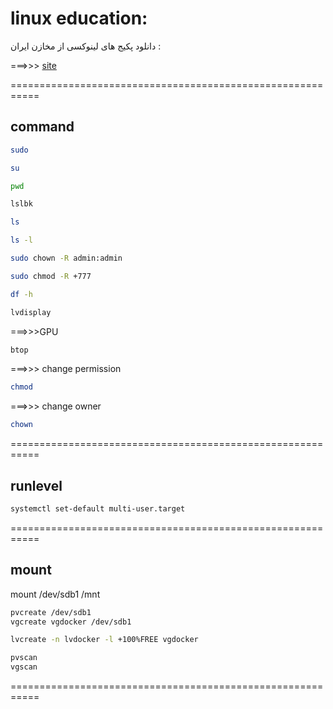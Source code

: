 # linux education:

دانلود پکیج های لینوکسی از مخازن ایران :

===>>> [site](repo.iut.ac.ir)

===========================================================

## command

```bash
sudo
```

```bash
su
```

```bash
pwd
```

```bash
lslbk
```

```bash
ls
```

```bash
ls -l
```

```bash
sudo chown -R admin:admin
```

```bash
sudo chmod -R +777
```

```bash
df -h
```

```bash
lvdisplay
```

===>>>GPU
```bash
btop
```

===>>> change permission
```bash
chmod
```

===>>> change owner
```bash
chown
```

===========================================================

## runlevel

```bash
systemctl set-default multi-user.target
```

===========================================================

## mount

mount /dev/sdb1 /mnt

```bash
pvcreate /dev/sdb1
vgcreate vgdocker /dev/sdb1
```

```bash
lvcreate -n lvdocker -l +100%FREE vgdocker
```

```bash
pvscan
vgscan
```

===========================================================
